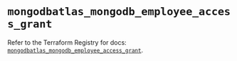 # `mongodbatlas_mongodb_employee_access_grant`

Refer to the Terraform Registry for docs: [`mongodbatlas_mongodb_employee_access_grant`](https://registry.terraform.io/providers/mongodb/mongodbatlas/1.21.1/docs/resources/mongodb_employee_access_grant).
